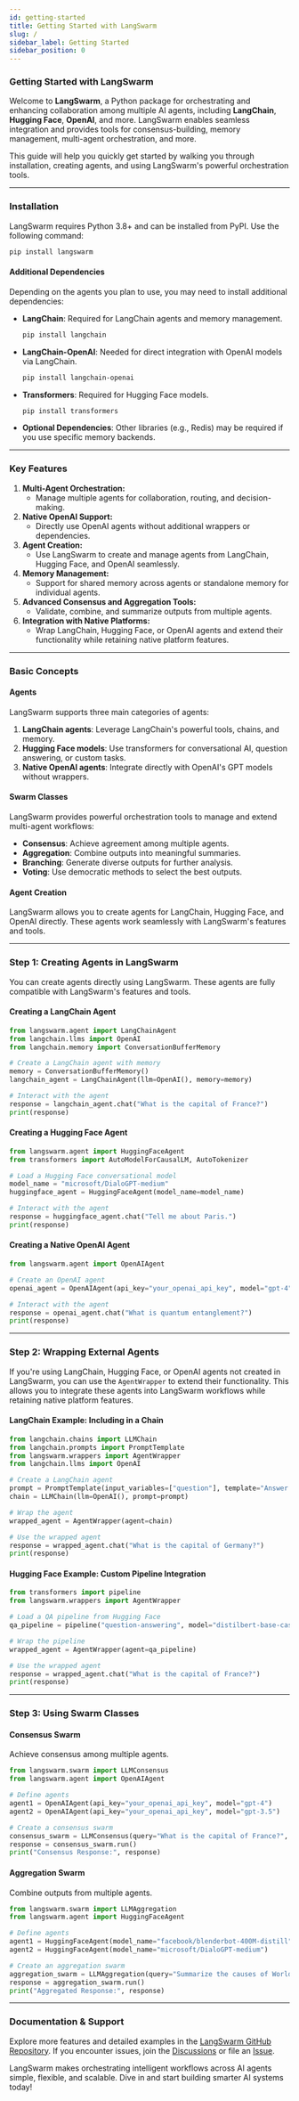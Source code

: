 ```yaml
---
id: getting-started
title: Getting Started with LangSwarm
slug: /
sidebar_label: Getting Started
sidebar_position: 0
---
```


### **Getting Started with LangSwarm**

Welcome to **LangSwarm**, a Python package for orchestrating and enhancing collaboration among multiple AI agents, including **LangChain**, **Hugging Face**, **OpenAI**, and more. LangSwarm enables seamless integration and provides tools for consensus-building, memory management, multi-agent orchestration, and more.

This guide will help you quickly get started by walking you through installation, creating agents, and using LangSwarm's powerful orchestration tools.

---

### **Installation**

LangSwarm requires Python 3.8+ and can be installed from PyPI. Use the following command:

```bash
pip install langswarm
```

#### **Additional Dependencies**

Depending on the agents you plan to use, you may need to install additional dependencies:

- **LangChain**: Required for LangChain agents and memory management.
  ```bash
  pip install langchain
  ```

- **LangChain-OpenAI**: Needed for direct integration with OpenAI models via LangChain.
  ```bash
  pip install langchain-openai
  ```

- **Transformers**: Required for Hugging Face models.
  ```bash
  pip install transformers
  ```

- **Optional Dependencies**: Other libraries (e.g., Redis) may be required if you use specific memory backends.

---

### **Key Features**

1. **Multi-Agent Orchestration:**
   - Manage multiple agents for collaboration, routing, and decision-making.
2. **Native OpenAI Support:**
   - Directly use OpenAI agents without additional wrappers or dependencies.
3. **Agent Creation:**
   - Use LangSwarm to create and manage agents from LangChain, Hugging Face, and OpenAI seamlessly.
4. **Memory Management:**
   - Support for shared memory across agents or standalone memory for individual agents.
5. **Advanced Consensus and Aggregation Tools:**
   - Validate, combine, and summarize outputs from multiple agents.
6. **Integration with Native Platforms:**
   - Wrap LangChain, Hugging Face, or OpenAI agents and extend their functionality while retaining native platform features.

---

### **Basic Concepts**

#### **Agents**
LangSwarm supports three main categories of agents:
1. **LangChain agents**: Leverage LangChain's powerful tools, chains, and memory.
2. **Hugging Face models**: Use transformers for conversational AI, question answering, or custom tasks.
3. **Native OpenAI agents**: Integrate directly with OpenAI's GPT models without wrappers.

#### **Swarm Classes**
LangSwarm provides powerful orchestration tools to manage and extend multi-agent workflows:
- **Consensus**: Achieve agreement among multiple agents.
- **Aggregation**: Combine outputs into meaningful summaries.
- **Branching**: Generate diverse outputs for further analysis.
- **Voting**: Use democratic methods to select the best outputs.

#### **Agent Creation**
LangSwarm allows you to create agents for LangChain, Hugging Face, and OpenAI directly. These agents work seamlessly with LangSwarm's features and tools.

---

### **Step 1: Creating Agents in LangSwarm**

You can create agents directly using LangSwarm. These agents are fully compatible with LangSwarm's features and tools.

#### **Creating a LangChain Agent**
```python
from langswarm.agent import LangChainAgent
from langchain.llms import OpenAI
from langchain.memory import ConversationBufferMemory

# Create a LangChain agent with memory
memory = ConversationBufferMemory()
langchain_agent = LangChainAgent(llm=OpenAI(), memory=memory)

# Interact with the agent
response = langchain_agent.chat("What is the capital of France?")
print(response)
```

#### **Creating a Hugging Face Agent**
```python
from langswarm.agent import HuggingFaceAgent
from transformers import AutoModelForCausalLM, AutoTokenizer

# Load a Hugging Face conversational model
model_name = "microsoft/DialoGPT-medium"
huggingface_agent = HuggingFaceAgent(model_name=model_name)

# Interact with the agent
response = huggingface_agent.chat("Tell me about Paris.")
print(response)
```

#### **Creating a Native OpenAI Agent**
```python
from langswarm.agent import OpenAIAgent

# Create an OpenAI agent
openai_agent = OpenAIAgent(api_key="your_openai_api_key", model="gpt-4")

# Interact with the agent
response = openai_agent.chat("What is quantum entanglement?")
print(response)
```

---

### **Step 2: Wrapping External Agents**

If you're using LangChain, Hugging Face, or OpenAI agents not created in LangSwarm, you can use the `AgentWrapper` to extend their functionality. This allows you to integrate these agents into LangSwarm workflows while retaining native platform features.

#### **LangChain Example: Including in a Chain**
```python
from langchain.chains import LLMChain
from langchain.prompts import PromptTemplate
from langswarm.wrappers import AgentWrapper
from langchain.llms import OpenAI

# Create a LangChain agent
prompt = PromptTemplate(input_variables=["question"], template="Answer this: {question}")
chain = LLMChain(llm=OpenAI(), prompt=prompt)

# Wrap the agent
wrapped_agent = AgentWrapper(agent=chain)

# Use the wrapped agent
response = wrapped_agent.chat("What is the capital of Germany?")
print(response)
```

#### **Hugging Face Example: Custom Pipeline Integration**
```python
from transformers import pipeline
from langswarm.wrappers import AgentWrapper

# Load a QA pipeline from Hugging Face
qa_pipeline = pipeline("question-answering", model="distilbert-base-cased-distilled-squad")

# Wrap the pipeline
wrapped_agent = AgentWrapper(agent=qa_pipeline)

# Use the wrapped agent
response = wrapped_agent.chat("What is the capital of France?")
print(response)
```

---

### **Step 3: Using Swarm Classes**

#### **Consensus Swarm**
Achieve consensus among multiple agents.

```python
from langswarm.swarm import LLMConsensus
from langswarm.agent import OpenAIAgent

# Define agents
agent1 = OpenAIAgent(api_key="your_openai_api_key", model="gpt-4")
agent2 = OpenAIAgent(api_key="your_openai_api_key", model="gpt-3.5")

# Create a consensus swarm
consensus_swarm = LLMConsensus(query="What is the capital of France?", clients=[agent1, agent2])
response = consensus_swarm.run()
print("Consensus Response:", response)
```

#### **Aggregation Swarm**
Combine outputs from multiple agents.

```python
from langswarm.swarm import LLMAggregation
from langswarm.agent import HuggingFaceAgent

# Define agents
agent1 = HuggingFaceAgent(model_name="facebook/blenderbot-400M-distill")
agent2 = HuggingFaceAgent(model_name="microsoft/DialoGPT-medium")

# Create an aggregation swarm
aggregation_swarm = LLMAggregation(query="Summarize the causes of World War II.", clients=[agent1, agent2])
response = aggregation_swarm.run()
print("Aggregated Response:", response)
```

---

### **Documentation & Support**

Explore more features and detailed examples in the [LangSwarm GitHub Repository](https://github.com/your-repo/langswarm). If you encounter issues, join the [Discussions](https://github.com/your-repo/langswarm/discussions) or file an [Issue](https://github.com/your-repo/langswarm/issues).

LangSwarm makes orchestrating intelligent workflows across AI agents simple, flexible, and scalable. Dive in and start building smarter AI systems today!
